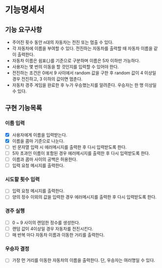 # 기능명세서 

## 기능 요구사항
* 주어진 횟수 동안 n대의 자동차는 전진 또는 멈출 수 있다. 
* 각 자동차에 이름을 부여할 수 있다. 전진하는 자동차를 출력할 때 자동차 이름을 같이 출력한다. 
* 자동차 이름은 쉼표(,)를 기준으로 구분하며 이름은 5자 이하만 가능하다. 
* 사용자는 몇 번의 이동을 할 것인지를 입력할 수 있어야 한다. 
* 전진하는 조건은 0에서 9 사이에서 random 값을 구한 후 random 값이 4 이상일 경우 전진하고, 3 이하의 값이면 멈춘다. 
* 자동차 경주 게임을 완료한 후 누가 우승했는지를 알려준다. 우승자는 한 명 이상일 수 있다.

## 구현 기능목록
### 이름 입력
- [X] 사용자에게 이름을 입력받는다. 
- [X] 이름을 콤마 기준으로 나눈다.
- [ ] 빈 문자열 입력 시 에러메시지를 출력한 후 다시 입력받도록 한다.
- [ ] 5자 초과인 이름이 포함된 경우 에러메시지를 출력한 후 다시 입력받도록 한다.
- [ ] 이름과 콤마 사이의 공백은 허용한다.
- [ ] 입력 요청 메시지를 출력한다.
### 시도할 횟수 입력
- [ ] 입력 요청 메시지를 출력한다.
- [ ] 양의 정수 이외의 값을 입력한 경우 에러메시지를 출력한 후 다시 입력받도록 한다.
### 경주 실행
- [ ] 0 ~ 9 사이의 랜덤한 정수를 생성한다.
- [ ] 랜덤 값이 4이상일 경우 자동차를 전진시킨다.
- [ ] 매 반복 마다 자동차 이름과 이동한 거리를 출력한다.
### 우승자 결정
- [ ] 가장 먼 거리를 이동한 자동차의 이름을 출력한다. 단, 우승자는 여러명일 수 있다.